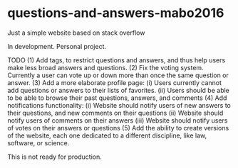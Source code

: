 # questions-and-answers-mabo2016
Just a simple website based on stack overflow

In development. Personal project.

TODO
(1) Add tags, to restrict questions and answers, and thus help users make less broad answers and questions.
(2) Fix the voting system. Currently a user can vote up or down more than once the same question or answer.
(3) Add a more elaborate profile page:
  (i) Users currently cannot add questions or answers to their lists of favorites.
  (ii) Users should be able to be able to browse their past questions, answers, and comments
 (4) Add notifications functionality:
  (i) Website should notify users of new answers to their questions, and new comments on their questions
  (ii) Website should notify users of comments on their answers
  (iii) Website should notify users of votes on their answers or questions
(5) Add the ability to create versions of the website, each one dedicated to a different discipline, like law, software, or 
science.

This is not ready for production.
